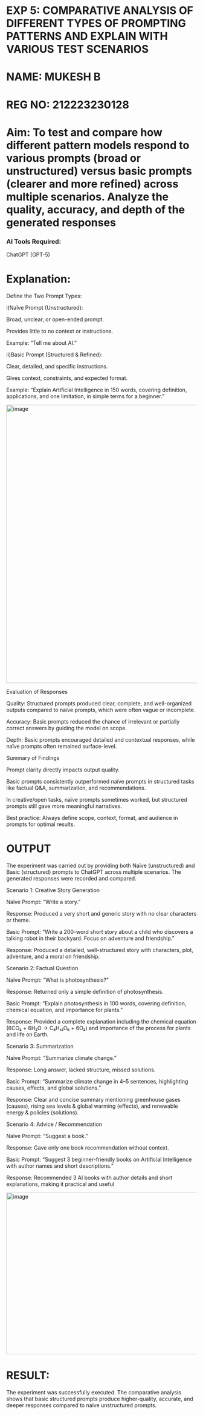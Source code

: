 

# EXP 5: COMPARATIVE ANALYSIS OF DIFFERENT TYPES OF PROMPTING PATTERNS AND EXPLAIN WITH VARIOUS TEST SCENARIOS
# NAME: MUKESH B
# REG NO: 212223230128

# Aim: To test and compare how different pattern models respond to various prompts (broad or unstructured) versus basic prompts (clearer and more refined) across multiple scenarios.  Analyze the quality, accuracy, and depth of the generated responses 

### AI Tools Required: 
 ChatGPT (GPT-5)

# Explanation: 
Define the Two Prompt Types:

i)Naïve Prompt (Unstructured):

Broad, unclear, or open-ended prompt.

Provides little to no context or instructions.

Example: “Tell me about AI.”

ii)Basic Prompt (Structured & Refined):

Clear, detailed, and specific instructions.

Gives context, constraints, and expected format.

Example: “Explain Artificial Intelligence in 150 words, covering definition, applications, and one limitation, in simple terms for a beginner.”

<img width="1509" height="735" alt="image" src="https://github.com/user-attachments/assets/b17ff8be-b2f6-42c5-a0b4-ad1b14f2c48e" />

Evaluation of Responses

Quality: Structured prompts produced clear, complete, and well-organized outputs compared to naïve prompts, which were often vague or incomplete.

Accuracy: Basic prompts reduced the chance of irrelevant or partially correct answers by guiding the model on scope.

Depth: Basic prompts encouraged detailed and contextual responses, while naïve prompts often remained surface-level.

Summary of Findings

Prompt clarity directly impacts output quality.

Basic prompts consistently outperformed naïve prompts in structured tasks like factual Q&A, summarization, and recommendations.

In creative/open tasks, naïve prompts sometimes worked, but structured prompts still gave more meaningful narratives.

Best practice: Always define scope, context, format, and audience in prompts for optimal results.

# OUTPUT

The experiment was carried out by providing both Naïve (unstructured) and Basic (structured) prompts to ChatGPT across multiple scenarios. The generated responses were recorded and compared.

Scenario 1: Creative Story Generation

Naïve Prompt: “Write a story.”

Response: Produced a very short and generic story with no clear characters or theme.

Basic Prompt: “Write a 200-word short story about a child who discovers a talking robot in their backyard. Focus on adventure and friendship.”

Response: Produced a detailed, well-structured story with characters, plot, adventure, and a moral on friendship.

Scenario 2: Factual Question

Naïve Prompt: “What is photosynthesis?”

Response: Returned only a simple definition of photosynthesis.

Basic Prompt: “Explain photosynthesis in 100 words, covering definition, chemical equation, and importance for plants.”

Response: Provided a complete explanation including the chemical equation (6CO₂ + 6H₂O → C₆H₁₂O₆ + 6O₂) and importance of the process for plants and life on Earth.

Scenario 3: Summarization

Naïve Prompt: “Summarize climate change.”

Response: Long answer, lacked structure, missed solutions.

Basic Prompt: “Summarize climate change in 4–5 sentences, highlighting causes, effects, and global solutions.”

Response: Clear and concise summary mentioning greenhouse gases (causes), rising sea levels & global warming (effects), and renewable energy & policies (solutions).

Scenario 4: Advice / Recommendation

Naïve Prompt: “Suggest a book.”

Response: Gave only one book recommendation without context.

Basic Prompt: “Suggest 3 beginner-friendly books on Artificial Intelligence with author names and short descriptions.”

Response: Recommended 3 AI books with author details and short explanations, making it practical and useful

<img width="1040" height="427" alt="image" src="https://github.com/user-attachments/assets/a10d9613-3a84-48b5-8aaf-76f025bd89e4" />


# RESULT: 

The experiment was successfully executed. The comparative analysis shows that basic structured prompts produce higher-quality, accurate, and deeper responses compared to naïve unstructured prompts.
